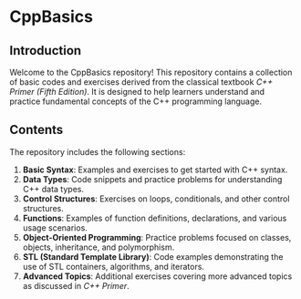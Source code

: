 # CppBasics

## Introduction

Welcome to the CppBasics repository! This repository contains a collection of basic codes and exercises derived from the classical textbook *C++ Primer (Fifth Edition)*. It is designed to help learners understand and practice fundamental concepts of the C++ programming language.

## Contents

The repository includes the following sections:

1. **Basic Syntax**: Examples and exercises to get started with C++ syntax.
2. **Data Types**: Code snippets and practice problems for understanding C++ data types.
3. **Control Structures**: Exercises on loops, conditionals, and other control structures.
4. **Functions**: Examples of function definitions, declarations, and various usage scenarios.
5. **Object-Oriented Programming**: Practice problems focused on classes, objects, inheritance, and polymorphism.
6. **STL (Standard Template Library)**: Code examples demonstrating the use of STL containers, algorithms, and iterators.
7. **Advanced Topics**: Additional exercises covering more advanced topics as discussed in *C++ Primer*.
